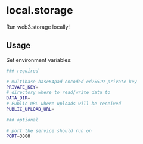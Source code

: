 # local.storage

Run web3.storage locally!

## Usage

Set environment variables:

```sh
### required

# multibase base64pad encoded ed25519 private key
PRIVATE_KEY=
# directory where to read/write data to
DATA_DIR=
# Public URL where uploads will be received
PUBLIC_UPLOAD_URL=

### optional

# port the service should run on
PORT=3000
```
